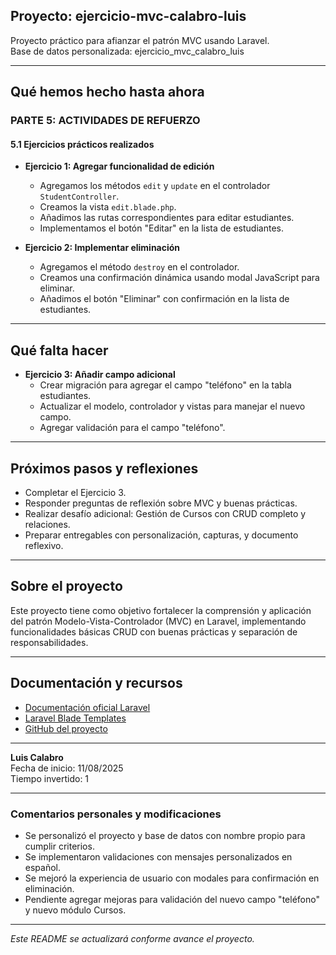 
## Proyecto: ejercicio-mvc-calabro-luis

Proyecto práctico para afianzar el patrón MVC usando Laravel.  
Base de datos personalizada: ejercicio_mvc_calabro_luis

---

## Qué hemos hecho hasta ahora

### PARTE 5: ACTIVIDADES DE REFUERZO

#### 5.1 Ejercicios prácticos realizados

- **Ejercicio 1: Agregar funcionalidad de edición**
  - Agregamos los métodos `edit` y `update` en el controlador `StudentController`.
  - Creamos la vista `edit.blade.php`.
  - Añadimos las rutas correspondientes para editar estudiantes.
  - Implementamos el botón "Editar" en la lista de estudiantes.

- **Ejercicio 2: Implementar eliminación**
  - Agregamos el método `destroy` en el controlador.
  - Creamos una confirmación dinámica usando modal JavaScript para eliminar.
  - Añadimos el botón "Eliminar" con confirmación en la lista de estudiantes.

---

## Qué falta hacer

- **Ejercicio 3: Añadir campo adicional**
  - Crear migración para agregar el campo "teléfono" en la tabla estudiantes.
  - Actualizar el modelo, controlador y vistas para manejar el nuevo campo.
  - Agregar validación para el campo "teléfono".

---

## Próximos pasos y reflexiones

- Completar el Ejercicio 3.
- Responder preguntas de reflexión sobre MVC y buenas prácticas.
- Realizar desafío adicional: Gestión de Cursos con CRUD completo y relaciones.
- Preparar entregables con personalización, capturas, y documento reflexivo.

---

## Sobre el proyecto

Este proyecto tiene como objetivo fortalecer la comprensión y aplicación del patrón Modelo-Vista-Controlador (MVC) en Laravel, implementando funcionalidades básicas CRUD con buenas prácticas y separación de responsabilidades.

---

## Documentación y recursos

- [Documentación oficial Laravel](https://laravel.com/docs)
- [Laravel Blade Templates](https://laravel.com/docs/blade)
- [GitHub del proyecto](https://github.com/calabroluis1/ejercicio-mvc-luis-calabro)

---

**Luis Calabro**  
Fecha de inicio: 11/08/2025  
Tiempo invertido: 1  

---

### Comentarios personales y modificaciones

- Se personalizó el proyecto y base de datos con nombre propio para cumplir criterios.
- Se implementaron validaciones con mensajes personalizados en español.
- Se mejoró la experiencia de usuario con modales para confirmación en eliminación.
- Pendiente agregar mejoras para validación del nuevo campo "teléfono" y nuevo módulo Cursos.

---

*Este README se actualizará conforme avance el proyecto.*

